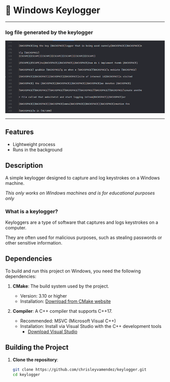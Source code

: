 # 🤖 Windows Keylogger

***
### log file generated by the keylogger
<div align="center">
 <img src="documentation/log_output.png" alt="keylogger log"/>
</div>

***

## Features

- Lightweight process
- Runs in the background

## Description
A simple keylogger designed to capture and log keystrokes on a Windows machine.

*This only works on Windows machines and is for educational purposes only*

### What is a keylogger?
Keyloggers are a type of software that captures and logs keystrokes on a computer.

They are often used for malicious purposes, such as stealing passwords or other sensitive information.



## Dependencies

To build and run this project on Windows, you need the following dependencies:

1. **CMake**: The build system used by the project.
    - Version: 3.10 or higher
    - Installation: [Download from CMake website](https://cmake.org/download/)

2. **Compiler**: A C++ compiler that supports C++17.
    - Recommended: MSVC (Microsoft Visual C++)
    - Installation: Install via Visual Studio with the C++ development tools
        - [Download Visual Studio](https://visualstudio.microsoft.com/)

## Building the Project

1. **Clone the repository**:
   ```sh
   git clone https://github.com/chrisleyvamendez/keylogger.git
   cd keylogger
